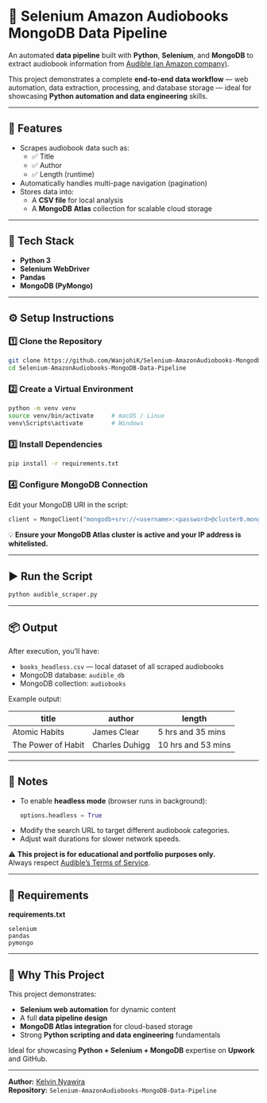 # 🤖 Selenium Amazon Audiobooks MongoDB Data Pipeline

An automated **data pipeline** built with **Python**, **Selenium**, and **MongoDB** to extract audiobook information from [Audible (an Amazon company)](https://www.audible.com/search).  

This project demonstrates a complete **end-to-end data workflow** — web automation, data extraction, processing, and database storage — ideal for showcasing **Python automation and data engineering** skills.

---

## 🚀 Features

- Scrapes audiobook data such as:
  - ✅ Title  
  - ✅ Author  
  - ✅ Length (runtime)
- Automatically handles multi-page navigation (pagination)
- Stores data into:
  - A **CSV file** for local analysis  
  - A **MongoDB Atlas** collection for scalable cloud storage

---

## 🧰 Tech Stack

- **Python 3**
- **Selenium WebDriver**
- **Pandas**
- **MongoDB (PyMongo)**

---

## ⚙️ Setup Instructions

### 1️⃣ Clone the Repository
```bash
git clone https://github.com/WanjohiK/Selenium-AmazonAudiobooks-Mongodb-Data-Pipeline.git
cd Selenium-AmazonAudiobooks-MongoDB-Data-Pipeline
```

### 2️⃣ Create a Virtual Environment
```bash
python -m venv venv
source venv/bin/activate     # macOS / Linux
venv\Scripts\activate        # Windows
```

### 3️⃣ Install Dependencies
```bash
pip install -r requirements.txt
```

### 4️⃣ Configure MongoDB Connection
Edit your MongoDB URI in the script:
```python
client = MongoClient("mongodb+srv://<username>:<password>@cluster0.mongodb.net/?appName=Cluster0")
```

💡 **Ensure your MongoDB Atlas cluster is active and your IP address is whitelisted.**

---

## ▶️ Run the Script
```bash
python audible_scraper.py
```

---

## 📦 Output

After execution, you’ll have:

- `books_headless.csv` — local dataset of all scraped audiobooks  
- MongoDB database: `audible_db`  
- MongoDB collection: `audiobooks`

Example output:

| title | author | length |
|--------|---------|---------|
| Atomic Habits | James Clear | 5 hrs and 35 mins |
| The Power of Habit | Charles Duhigg | 10 hrs and 53 mins |

---

## 🧠 Notes

- To enable **headless mode** (browser runs in background):
  ```python
  options.headless = True
  ```
- Modify the search URL to target different audiobook categories.
- Adjust wait durations for slower network speeds.

⚠️ **This project is for educational and portfolio purposes only.**  
Always respect [Audible’s Terms of Service](https://www.audible.com/legal/conditions-of-use).

---

## 🧾 Requirements

**requirements.txt**
```
selenium
pandas
pymongo
```

---

## 💼 Why This Project

This project demonstrates:
- **Selenium web automation** for dynamic content  
- A full **data pipeline design**  
- **MongoDB Atlas integration** for cloud-based storage  
- Strong **Python scripting and data engineering** fundamentals  

Ideal for showcasing **Python + Selenium + MongoDB** expertise on **Upwork** and GitHub.

---

**Author:** [Kelvin Nyawira](https://github.com/<your-username>)  
**Repository:** `Selenium-AmazonAudiobooks-MongoDB-Data-Pipeline`
